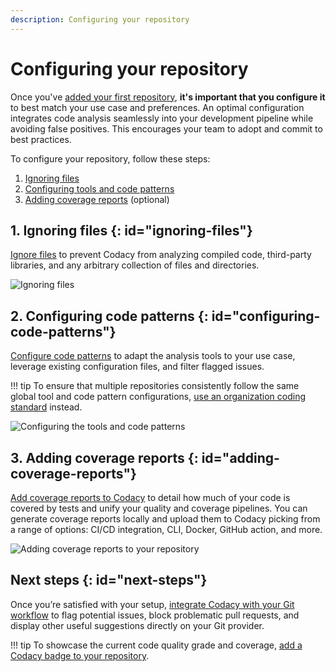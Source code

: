 ```yaml
---
description: Configuring your repository
---
```


# Configuring your repository

Once you've [added your first repository](codacy-quickstart.md), **it's important that you configure it** to best match your use case and preferences. An optimal configuration integrates code analysis seamlessly into your development pipeline while avoiding false positives. This encourages your team to adopt and commit to best practices.

To configure your repository, follow these steps:

1.  [Ignoring files](#ignoring-files)
1.  [Configuring tools and code patterns](#configuring-code-patterns)
1.  [Adding coverage reports](#adding-coverage-reports) (optional)

## 1. Ignoring files {: id="ignoring-files"}

[Ignore files](../repositories-configure/ignoring-files.md) to prevent Codacy from analyzing compiled code, third-party libraries, and any arbitrary collection of files and directories.

![Ignoring files](../repositories-configure/images/ignored-files.png)

## 2. Configuring code patterns {: id="configuring-code-patterns"}

[Configure code patterns](../repositories-configure/configuring-code-patterns.md) to adapt the analysis tools to your use case, leverage existing configuration files, and filter flagged issues.

!!! tip
    To ensure that multiple repositories consistently follow the same global tool and code pattern configurations, [use an organization coding standard](../organizations/using-a-coding-standard.md) instead.

![Configuring the tools and code patterns](../repositories-configure/images/code-patterns.png)

## 3. Adding coverage reports {: id="adding-coverage-reports"}

[Add coverage reports to Codacy](../coverage-reporter/index.md) to detail how much of your code is covered by tests and unify your quality and coverage pipelines. You can generate coverage reports locally and upload them to Codacy picking from a range of options: CI/CD integration, CLI, Docker, GitHub action, and more.

![Adding coverage reports to your repository](../coverage-reporter/images/coverage-codacy-ui.png)

## Next steps {: id="next-steps"}

Once you’re satisfied with your setup, [integrate Codacy with your Git workflow](integrating-codacy-with-your-git-workflow.md) to flag potential issues, block problematic pull requests, and display other useful suggestions directly on your Git provider.

!!! tip
    To showcase the current code quality grade and coverage, [add a Codacy badge to your repository](adding-a-codacy-badge.md).
